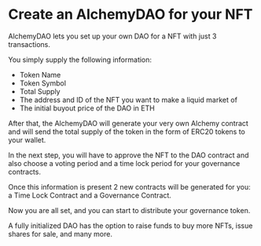# Create an AlchemyDAO for your NFT

AlchemyDAO lets you set up your own DAO for a NFT with just 3 transactions.

You simply supply the following information:

* Token Name
* Token Symbol
* Total Supply
* The address and ID of the NFT you want to make a liquid market of
* The initial buyout price of the DAO in ETH

After that, the AlchemyDAO will generate your very own Alchemy contract and will send the total supply of the token in the form of ERC20 tokens to your wallet.

In the next step, you will have to approve the NFT to the DAO contract and also choose a voting period and a time lock period for your governance contracts.

Once this information is present 2 new contracts will be generated for you: a Time Lock Contract and a Governance Contract.

 Now you are all set, and you can start to distribute your governance token.

A fully initialized DAO has the option to raise funds to buy more NFTs, issue shares for sale, and many more.


